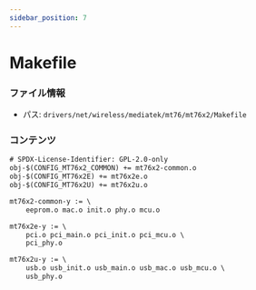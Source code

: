 ```yaml
---
sidebar_position: 7
---
```

# Makefile

### ファイル情報

- パス: `drivers/net/wireless/mediatek/mt76/mt76x2/Makefile`

### コンテンツ

```txt
# SPDX-License-Identifier: GPL-2.0-only
obj-$(CONFIG_MT76x2_COMMON) += mt76x2-common.o
obj-$(CONFIG_MT76x2E) += mt76x2e.o
obj-$(CONFIG_MT76x2U) += mt76x2u.o

mt76x2-common-y := \
	eeprom.o mac.o init.o phy.o mcu.o

mt76x2e-y := \
	pci.o pci_main.o pci_init.o pci_mcu.o \
	pci_phy.o

mt76x2u-y := \
	usb.o usb_init.o usb_main.o usb_mac.o usb_mcu.o \
	usb_phy.o

```
